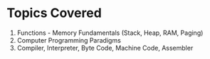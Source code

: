 # Topics Covered

1.	Functions - Memory Fundamentals (Stack, Heap, RAM, Paging)
2.	Computer Programming Paradigms
3.	Compiler, Interpreter, Byte Code, Machine Code, Assembler